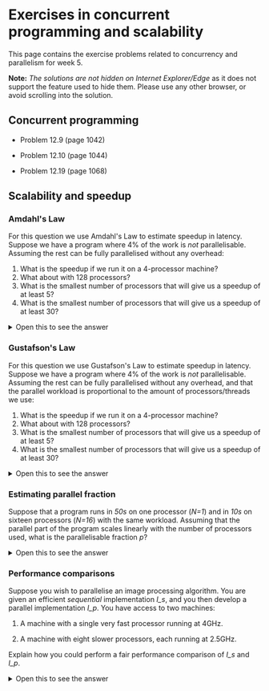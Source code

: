 # Exercises in concurrent programming and scalability

This page contains the exercise problems related to concurrency and
parallelism for week 5.

**Note:** _The solutions are not hidden on Internet Explorer/Edge_ as
it does not support the feature used to hide them. Please use any
other browser, or avoid scrolling into the solution.

## Concurrent programming

* Problem 12.9 (page 1042)

* Problem 12.10 (page 1044)

* Problem 12.19 (page 1068)

## Scalability and speedup

### Amdahl's Law

For this question we use Amdahl's Law to estimate speedup in latency.
Suppose we have a program where 4% of the work is *not*
parallelisable.  Assuming the rest can be fully parallelised without
any overhead:

1. What is the speedup if we run it on a 4-processor machine?
2. What about with 128 processors?
3. What is the smallest number of processors that will give us a speedup of at least 5?
4. What is the smallest number of processors that will give us a speedup of at least 30?

<details>
  <summary>Open this to see the answer</summary>

Since 4% is not parallelisable, *p=0.96*, which gives us *S(N) =
1/(1-0.96+(0.96/N))*.

1. *S(4) = 1 / (1-0.96+(0.96/4)) = 3.57*

2. *S(128) = 1 / (1-0.96+(0.96/128)) = 21.05*

3. *S(N) = 5*.  Solving for *N*, we get *N=6*.

4. Since the limit of *S(N)* is *25* as *N* goes to infinity, we
   cannot ever get a speedup of at least 30 with this program.

</details>

### Gustafson's Law

For this question we use Gustafson's Law to estimate speedup in latency.  Suppose
we have a program where 4% of the work is *not* parallelisable.
Assuming the rest can be fully parallelised without any overhead, and
that the parallel workload is proportional to the amount of
processors/threads we use:

1. What is the speedup if we run it on a 4-processor machine?
2. What about with 128 processors?
3. What is the smallest number of processors that will give us a speedup of at least 5?
4. What is the smallest number of processors that will give us a speedup of at least 30?

<details>
  <summary>Open this to see the answer</summary>

Since 4% is not parallelisable, *s=0.04*, which gives us *S(N) =
N + (1-N) * 0.04*.

1. *S(4) = 3.88*

2. *S(128) = = 122.92*

3. *S(N) = 5*.  Solving for *N*, we get *N=31/6*, and since we cannot
   have a fractional number of processors, we round up to *N=6*.

4. *S(N) = 30*.  Solving for *N*, we get *N=749/24*, which we round up
   to *N=32*.

</details>

### Estimating parallel fraction

Suppose that a program runs in *50s* on one processor (*N=1*) and in
*10s* on sixteen processors (*N=16*) with the same workload.  Assuming
that the parallel part of the program scales linearly with the number
of processors used, what is the parallelisable fraction *p*?

<details>
  <summary>Open this to see the answer</summary>

Since the workload is fixed, we use Amdahl's law.  The speedup is
*50/10=5* for *N=16*, which we plug into the formula and get the
following equation:

*1/((1-p)+(p/16)) = 5*

Solving for *p*, we get *p=65/75*, or *p ~ 0.86*.

</details>

### Performance comparisons

Suppose you wish to parallelise an image processing algorithm.  You
are given an efficient *sequential* implementation *I_s*, and you then
develop a parallel implementation *I_p*.  You have access to two
machines:

1. A machine with a single very fast processor running at 4GHz.

2. A machine with eight slower processors, each running at 2.5GHz.

Explain how you could perform a fair performance comparison of *I_s*
and *I_p*.

<details>
  <summary>Open this to see the answer</summary>

When we compare the performance of two programs, both must be shown in
their best light.  *I_s* cannot take advantage of more than one
processor, so it would be unfair to use a single one of the slow
processors.  Conversely, parallel programs like *I_p* might not run
optimally on a single processor.  Thus, we need to run *I_s* on system
1 and *I_p* on system 2 and compare their performance.  Since the
systems are different, we cannot use speedup-in-latency.  What we need
to do is compute the *throughput* of the two programs, and then we can
comput the speedup-in-throughput.
</details>
